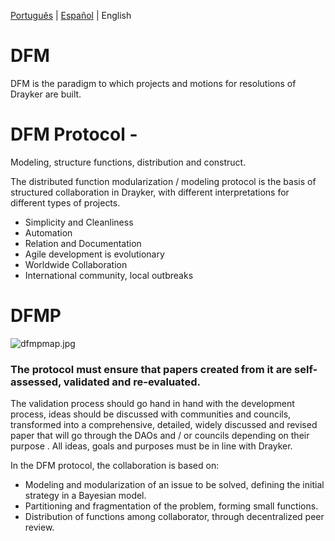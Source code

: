 [Português](./README.PT.md) | [Español](./README.ES.md) | English

# DFM
DFM is the paradigm to which projects and motions for resolutions of Drayker are built.

# DFM Protocol -

Modeling, structure functions, distribution and construct. 

The distributed function modularization / modeling protocol is the basis of structured collaboration in Drayker, with different interpretations for different types of projects.

- Simplicity and Cleanliness
- Automation
- Relation and Documentation
- Agile development is evolutionary
- Worldwide Collaboration
- International community, local outbreaks


# DFMP

![dfmpmap.jpg](https://cdn.steemitimages.com/DQmSJ453tAwPZ2wQZDK4fGFmjrCcab1aKQpeDXK3ESfz1ei/dfmpmap.jpg)

### The protocol must ensure that papers created from it are self-assessed, validated and re-evaluated.

The validation process should go hand in hand with the development process, ideas should be discussed with communities and councils, transformed into a comprehensive, detailed, widely discussed and revised paper that will go through the DAOs and / or councils depending on their purpose . All ideas, goals and purposes must be in line with Drayker.

In the DFM protocol, the collaboration is based on:
- Modeling and modularization of an issue to be solved, defining the initial strategy in a Bayesian model.
- Partitioning and fragmentation of the problem, forming small functions.
- Distribution of functions among collaborator, through decentralized peer review.

